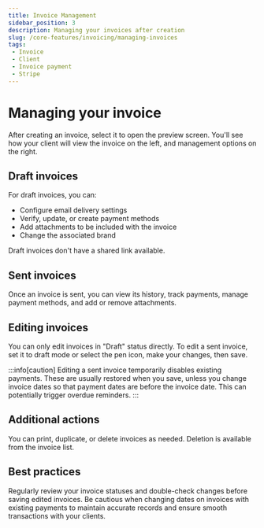 ```yaml
---
title: Invoice Management
sidebar_position: 3
description: Managing your invoices after creation
slug: /core-features/invoicing/managing-invoices
tags:
 - Invoice
 - Client
 - Invoice payment
 - Stripe
---
```


# Managing your invoice

After creating an invoice, select it to open the preview screen. You'll see how your client will view the invoice on the left, and management options on the right.

## Draft invoices

For draft invoices, you can:

- Configure email delivery settings
- Verify, update, or create payment methods
- Add attachments to be included with the invoice
- Change the associated brand

Draft invoices don't have a shared link available.

## Sent invoices

Once an invoice is sent, you can view its history, track payments, manage payment methods, and add or remove attachments.

## Editing invoices

You can only edit invoices in "Draft" status directly. To edit a sent invoice, set it to draft mode or select the pen icon, make your changes, then save.

:::info[caution]
Editing a sent invoice temporarily disables existing payments. These are usually restored when you save, unless you change invoice dates so that payment dates are before the invoice date. This can potentially trigger overdue reminders.
:::

## Additional actions

You can print, duplicate, or delete invoices as needed. Deletion is available from the invoice list.

## Best practices

Regularly review your invoice statuses and double-check changes before saving edited invoices. Be cautious when changing dates on invoices with existing payments to maintain accurate records and ensure smooth transactions with your clients.